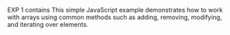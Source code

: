 EXP 1 contains This simple JavaScript example demonstrates how to work with arrays using common methods such as adding, removing, modifying, and iterating over elements.

